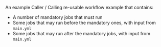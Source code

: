An example Caller / Calling re-usable workflow example that contains:

- A number of mandatory jobs that must run
- Some jobs that may run before the mandatory ones, with input from `main.yml`
- Some jobs that may run after the mandatory jobs, with input from `main.yml`


